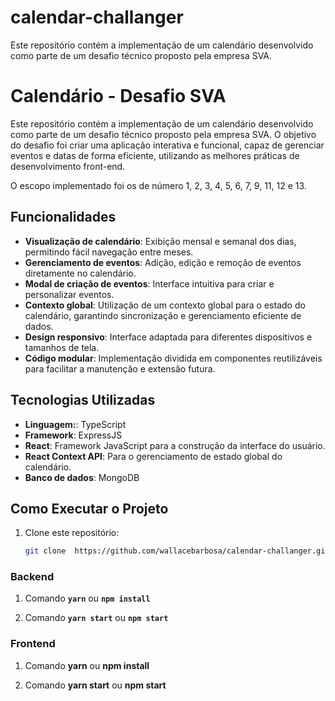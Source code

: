 # calendar-challanger
Este repositório contém a implementação de um calendário desenvolvido como parte de um desafio técnico proposto pela empresa SVA. 

# Calendário - Desafio SVA

Este repositório contém a implementação de um calendário desenvolvido como parte de um desafio técnico proposto pela empresa SVA. O objetivo do desafio foi criar uma aplicação interativa e funcional, capaz de gerenciar eventos e datas de forma eficiente, utilizando as melhores práticas de desenvolvimento front-end.

O escopo implementado foi os de número 1, 2, 3, 4, 5, 6, 7, 9, 11, 12 e 13.

## Funcionalidades

- **Visualização de calendário**: Exibição mensal e semanal dos dias, permitindo fácil navegação entre meses.
- **Gerenciamento de eventos**: Adição, edição e remoção de eventos diretamente no calendário.
- **Modal de criação de eventos**: Interface intuitiva para criar e personalizar eventos.
- **Contexto global**: Utilização de um contexto global para o estado do calendário, garantindo sincronização e gerenciamento eficiente de dados.
- **Design responsivo**: Interface adaptada para diferentes dispositivos e tamanhos de tela.
- **Código modular**: Implementação dividida em componentes reutilizáveis para facilitar a manutenção e extensão futura.

## Tecnologias Utilizadas

- **Linguagem:**: TypeScript
- **Framework**: ExpressJS
- **React**: Framework JavaScript para a construção da interface do usuário.
- **React Context API**: Para o gerenciamento de estado global do calendário.
- **Banco de dados**: MongoDB

## Como Executar o Projeto

1. Clone este repositório:
   ```bash
   git clone  https://github.com/wallacebarbosa/calendar-challanger.git


### Backend

1. Comando **`yarn`** ou **`npm install`**

2. Comando **`yarn start`** ou **`npm start`**


### Frontend

1. Comando **yarn** ou **npm install**

2. Comando **yarn start** ou **npm start**
